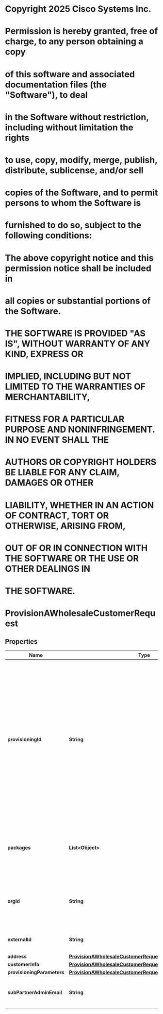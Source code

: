 <!--  Copyright 2025 Cisco Systems Inc.

Permission is hereby granted, free of charge, to any person obtaining a copy
of this software and associated documentation files (the "Software"), to deal
in the Software without restriction, including without limitation the rights
to use, copy, modify, merge, publish, distribute, sublicense, and/or sell
copies of the Software, and to permit persons to whom the Software is
furnished to do so, subject to the following conditions:

The above copyright notice and this permission notice shall be included in
all copies or substantial portions of the Software.

THE SOFTWARE IS PROVIDED "AS IS", WITHOUT WARRANTY OF ANY KIND, EXPRESS OR
IMPLIED, INCLUDING BUT NOT LIMITED TO THE WARRANTIES OF MERCHANTABILITY,
FITNESS FOR A PARTICULAR PURPOSE AND NONINFRINGEMENT. IN NO EVENT SHALL THE
AUTHORS OR COPYRIGHT HOLDERS BE LIABLE FOR ANY CLAIM, DAMAGES OR OTHER
LIABILITY, WHETHER IN AN ACTION OF CONTRACT, TORT OR OTHERWISE, ARISING FROM,
OUT OF OR IN CONNECTION WITH THE SOFTWARE OR THE USE OR OTHER DEALINGS IN
THE SOFTWARE.-->
# Copyright 2025 Cisco Systems Inc.
#
# Permission is hereby granted, free of charge, to any person obtaining a copy
# of this software and associated documentation files (the "Software"), to deal
# in the Software without restriction, including without limitation the rights
# to use, copy, modify, merge, publish, distribute, sublicense, and/or sell
# copies of the Software, and to permit persons to whom the Software is
# furnished to do so, subject to the following conditions:
#
# The above copyright notice and this permission notice shall be included in
# all copies or substantial portions of the Software.
#
# THE SOFTWARE IS PROVIDED "AS IS", WITHOUT WARRANTY OF ANY KIND, EXPRESS OR
# IMPLIED, INCLUDING BUT NOT LIMITED TO THE WARRANTIES OF MERCHANTABILITY,
# FITNESS FOR A PARTICULAR PURPOSE AND NONINFRINGEMENT. IN NO EVENT SHALL THE
# AUTHORS OR COPYRIGHT HOLDERS BE LIABLE FOR ANY CLAIM, DAMAGES OR OTHER
# LIABILITY, WHETHER IN AN ACTION OF CONTRACT, TORT OR OTHERWISE, ARISING FROM,
# OUT OF OR IN CONNECTION WITH THE SOFTWARE OR THE USE OR OTHER DEALINGS IN
# THE SOFTWARE.



# ProvisionAWholesaleCustomerRequest


## Properties

| Name | Type | Description | Notes |
|------------ | ------------- | ------------- | -------------|
|**provisioningId** | **String** | This Provisioning ID defines how this customer is to be provisioned for Webex Services.  Each Customer Template will have their own unique Provisioning ID. This ID will be displayed under the chosen Customer Template on [Webex Control Hub](https://admin.webex.com). |  |
|**packages** | **List&lt;Object&gt;** | The complete list of Webex Wholesale packages to be assigned to the customer. |  |
|**orgId** | **String** | The organization ID of the enterprise in Webex. Mandatory for existing customers. |  [optional] |
|**externalId** | **String** | External ID of the Wholesale customer. |  |
|**address** | [**ProvisionAWholesaleCustomerRequestAddress**](ProvisionAWholesaleCustomerRequestAddress.md) |  |  |
|**customerInfo** | [**ProvisionAWholesaleCustomerRequestCustomerInfo**](ProvisionAWholesaleCustomerRequestCustomerInfo.md) |  |  [optional] |
|**provisioningParameters** | [**ProvisionAWholesaleCustomerRequestProvisioningParameters**](ProvisionAWholesaleCustomerRequestProvisioningParameters.md) |  |  [optional] |
|**subPartnerAdminEmail** | **String** | The email of the sub partner organization admin. |  [optional] |



